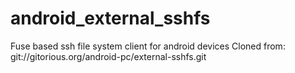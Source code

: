 android_external_sshfs
======================

Fuse based ssh file system client for android devices
Cloned from: git://gitorious.org/android-pc/external-sshfs.git
